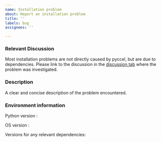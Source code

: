 ```yaml
---
name: Installation problem
about: Report an installation problem
title: ''
labels: bug
assignees: ''

---
```


### Relevant Discussion

Most installation problems are not directly caused by pyccel, but are due to dependencies. Please link to the discussion in the [discussion tab](https://github.com/pyccel/pyccel/discussions/categories/q-a) where the problem was investigated.

### Description

A clear and concise description of the problem encountered.

### Environment information

Python version :

OS version :

Versions for any relevant dependencies:
